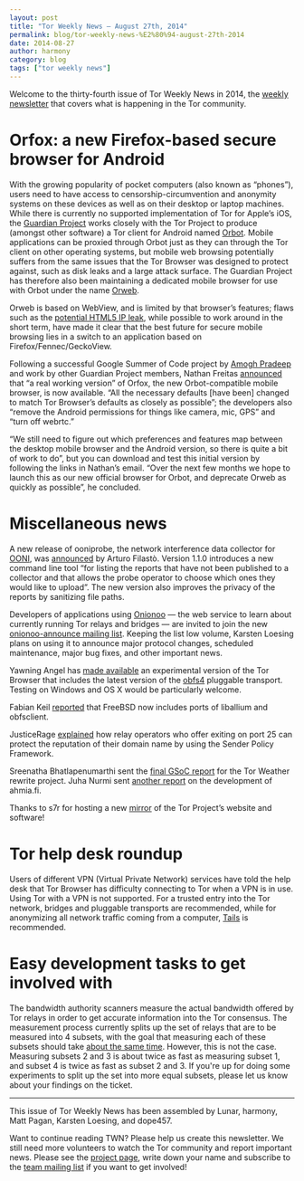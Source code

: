 ```yaml
---
layout: post
title: "Tor Weekly News — August 27th, 2014"
permalink: blog/tor-weekly-news-%E2%80%94-august-27th-2014
date: 2014-08-27
author: harmony
category: blog
tags: ["tor weekly news"]
---
```


Welcome to the thirty-fourth issue of Tor Weekly News in 2014, the [weekly newsletter](https://lists.torproject.org/cgi-bin/mailman/listinfo/tor-news) that covers what is happening in the Tor community.

# Orfox: a new Firefox-based secure browser for Android

With the growing popularity of pocket computers (also known as “phones”), users need to have access to censorship-circumvention and anonymity systems on these devices as well as on their desktop or laptop machines. While there is currently no supported implementation of Tor for Apple’s iOS, the [Guardian Project](https://guardianproject.info) works closely with the Tor Project to produce (amongst other software) a Tor client for Android named [Orbot](https://guardianproject.info/apps/orbot/). Mobile applications can be proxied through Orbot just as they can through the Tor client on other operating systems, but mobile web browsing potentially suffers from the same issues that the Tor Browser was designed to protect against, such as disk leaks and a large attack surface. The Guardian Project has therefore also been maintaining a dedicated mobile browser for use with Orbot under the name [Orweb](https://guardianproject.info/apps/orweb/).

Orweb is based on WebView, and is limited by that browser’s features; flaws such as the [potential HTML5 IP leak](https://guardianproject.info/2014/06/30/recent-news-on-orweb-flaws/), while possible to work around in the short term, have made it clear that the best future for secure mobile browsing lies in a switch to an application based on Firefox/Fennec/GeckoView.

Following a successful Google Summer of Code project by [Amogh Pradeep](https://lists.torproject.org/pipermail/tor-dev/2014-August/007379.html) and work by other Guardian Project members, Nathan Freitas [announced](https://lists.mayfirst.org/pipermail/guardian-dev/2014-August/003717.html) that “a real working version” of Orfox, the new Orbot-compatible mobile browser, is now available. “All the necessary defaults [have been] changed to match Tor Browser’s defaults as closely as possible”; the developers also “remove the Android permissions for things like camera, mic, GPS” and “turn off webrtc.”

“We still need to figure out which preferences and features map between the desktop mobile browser and the Android version, so there is quite a bit of work to do”, but you can download and test this initial version by following the links in Nathan’s email. “Over the next few months we hope to launch this as our new official browser for Orbot, and deprecate Orweb as quickly as possible”, he concluded.

# Miscellaneous news

A new release of ooniprobe, the network interference data collector for [OONI](https://ooni.torproject.org/), was [announced](https://lists.torproject.org/pipermail/ooni-dev/2014-August/000147.html) by Arturo Filastò. Version 1.1.0 introduces a new command line tool “for listing the reports that have not been published to a collector and that allows the probe operator to choose which ones they would like to upload”. The new version also improves the privacy of the reports by sanitizing file paths.

Developers of applications using [Onionoo](https://onionoo.torproject.org/) — the web service to learn about currently running Tor relays and bridges — are invited to join the new [onionoo-announce mailing list](https://lists.torproject.org/cgi-bin/mailman/listinfo/onionoo-announce). Keeping the list low volume, Karsten Loesing plans on using it to announce major protocol changes, scheduled maintenance, major bug fixes, and other important news.

Yawning Angel has [made available](https://lists.torproject.org/pipermail/tor-dev/2014-August/007404.html) an experimental version of the Tor Browser that includes the latest version of the [obfs4](https://github.com/Yawning/obfs4) pluggable transport. Testing on Windows and OS X would be particularly welcome.

Fabian Keil [reported](https://lists.torproject.org/pipermail/tor-dev/2014-August/007412.html) that FreeBSD now includes ports of liballium and obfsclient.

JusticeRage [explained](https://lists.torproject.org/pipermail/tor-relays/2014-August/005168.html) how relay operators who offer exiting on port 25 can protect the reputation of their domain name by using the Sender Policy Framework.

Sreenatha Bhatlapenumarthi sent the [final GSoC report](https://lists.torproject.org/pipermail/tor-dev/2014-August/007399.html) for the Tor Weather rewrite project. Juha Nurmi sent [another report](https://lists.torproject.org/pipermail/tor-reports/2014-August/000625.html) on the development of ahmia.fi.

Thanks to s7r for hosting a new [mirror](https://lists.torproject.org/pipermail/tor-mirrors/2014-August/000669.html) of the Tor Project’s website and software!

# Tor help desk roundup

Users of different VPN (Virtual Private Network) services have told the help desk that Tor Browser has difficulty connecting to Tor when a VPN is in use. Using Tor with a VPN is not supported. For a trusted entry into the Tor network, bridges and pluggable transports are recommended, while for anonymizing all network traffic coming from a computer, [Tails](https://tails.boum.org/) is recommended.

# Easy development tasks to get involved with

The bandwidth authority scanners measure the actual bandwidth offered by Tor relays in order to get accurate information into the Tor consensus. The measurement process currently splits up the set of relays that are to be measured into 4 subsets, with the goal that measuring each of these subsets should take [about the same time](https://bugs.torproject.org/3440). However, this is not the case. Measuring subsets 2 and 3 is about twice as fast as measuring subset 1, and subset 4 is twice as fast as subset 2 and 3. If you're up for doing some experiments to split up the set into more equal subsets, please let us know about your findings on the ticket.

* * *
This issue of Tor Weekly News has been assembled by Lunar, harmony, Matt Pagan, Karsten Loesing, and dope457.

Want to continue reading TWN? Please help us create this newsletter. We still need more volunteers to watch the Tor community and report important news. Please see the [project page](https://trac.torproject.org/projects/tor/wiki/TorWeeklyNews), write down your name and subscribe to the [team mailing list](https://lists.torproject.org/cgi-bin/mailman/listinfo/news-team) if you want to get involved!

